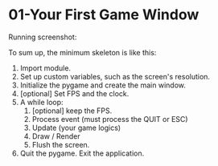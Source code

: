 # 01-Your First Game Window
Running screenshot:



To sum up, the minimum skeleton is like this:

1. Import module.
2. Set up custom variables, such as the screen's resolution.
3. Initialize the pygame and create the main window.
4. [optional] Set FPS and the clock.
5. A while loop:
   1. [optional] keep the FPS.
   2. Process event (must process the QUIT or ESC)
   3. Update (your game logics)
   4. Draw / Render
   5. Flush the screen.
6. Quit the pygame. Exit the application.

